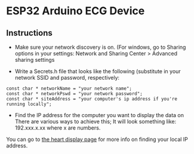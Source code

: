 # ESP32 Arduino ECG Device
## Instructions

* Make sure your network discovery is on. (For windows, go to Sharing options in your settings: Network and Sharing Center > Advanced sharing settings

* Write a Secrets.h file that looks like the following (substitute in your network SSID and password, respectively:
````
const char * networkName = "your network name";
const char * networkPswd = "your network password";
const char * siteAddress = "your computer's ip address if you're running locally";
````
* Find the IP address for the computer you want to display the data on
There are various ways to achieve this; It will look something like: 192.xxx.x.xx where x are numbers.

You can go to [the heart display page](/https://github.com/spritefullake/express-rt-heart-display/blob/master/bin/www) for more info on finding your local IP address.

